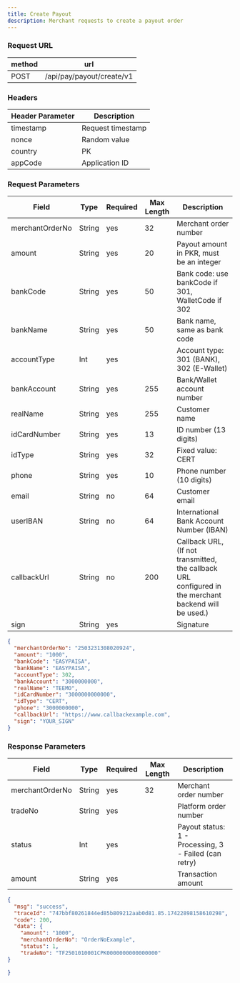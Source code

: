 ```yaml
---
title: Create Payout
description: Merchant requests to create a payout order
---
```


### Request URL

| method | url                       |
| ------ | ------------------------- |
| POST   | /api/pay/payout/create/v1 |

### Headers

| Header Parameter | Description      |
| ---------------- |------------------|
| timestamp        | Request timestamp |
| nonce            | Random value     |
| country          | PK |
| appCode         | Application ID   |

### Request Parameters

| Field           | Type   | Required | Max Length | Description                                       |
| --------------- | ------ | -------- | ---------- |---------------------------------------------------|
| merchantOrderNo | String | yes      | 32         | Merchant order number                             |
| amount          | String | yes      | 20         | Payout amount in PKR, must be an integer          |
| bankCode        | String | yes      | 50         | Bank code: use bankCode if 301, WalletCode if 302 |
| bankName        | String | yes      | 50         | Bank name, same as bank code                      |
| accountType     | Int    | yes      |            | Account type: 301 (BANK), 302 (E-Wallet)          |
| bankAccount     | String | yes      | 255        | Bank/Wallet account number                        |
| realName        | String | yes      | 255        | Customer name                                     |
| idCardNumber    | String | yes      | 13         | ID number (13 digits)                             |
| idType          | String | yes      | 32         | Fixed value: CERT                                 |
| phone           | String | yes      | 10         | Phone number (10 digits)                          |
| email           | String | no       | 64         | Customer email                                    |
| userIBAN        | String | no       | 64         | International Bank Account Number (IBAN)          |
| callbackUrl     | String | no       | 200        | Callback URL, (If not transmitted, the callback URL configured in the merchant backend will be used.)                                  |
| sign            | String | yes      |            | Signature                                         |


```json title= request example
{
  "merchantOrderNo": "2503231308020924",
  "amount": "1000",
  "bankCode": "EASYPAISA",
  "bankName": "EASYPAISA",
  "accountType": 302,
  "bankAccount": "3000000000",
  "realName": "TEEMO",
  "idCardNumber": "3000000000000",
  "idType": "CERT",
  "phone": "3000000000",
  "callbackUrl": "https://www.callbackexample.com",
  "sign": "YOUR_SIGN"
}
```

### Response Parameters

| Field           | Type   | Required | Max Length | Description                                           |
| --------------- | ------ | -------- | ---------- | ----------------------------------------------------- |
| merchantOrderNo | String | yes      | 32         | Merchant order number                                 |
| tradeNo         | String | yes      |            | Platform order number                                 |
| status          | Int    | yes      |            | Payout status: 1 - Processing, 3 - Failed (can retry) |
| amount          | String | yes      |            | Transaction amount                                    |



```json title= response example
{
  "msg": "success",
  "traceId": "747bbf80261844ed85b809212aab0d81.85.17422898158610298",
  "code": 200,
  "data": {
    "amount": "1000",
    "merchantOrderNo": "OrderNoExample",
    "status": 1,
    "tradeNo": "TF2501010001CPK0000000000000000"
}

}
```